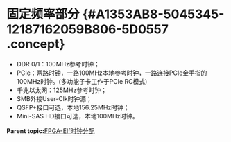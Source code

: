 # 固定频率部分 {#A1353AB8-5045345-12187162059B806-5D0557 .concept}

-   DDR 0/1：100MHz参考时钟；
-   PCIe：两路时钟，一路100MHz本地参考时钟，一路连接PCIe金手指的100MHz时钟。\(多功能子卡工作于PCIe RC模式\)
-   千兆以太网：125MHz参考时钟；
-   SMB外接User-Clk时钟源；
-   QSFP+接口可选，本地156.25MHz时钟；
-   Mini-SAS HD接口可选，本地100MHz时钟。

**Parent topic:**[FPGA-Elf时钟分配](../concepts/EpicElfug_fpga_elf时钟分配.md)

